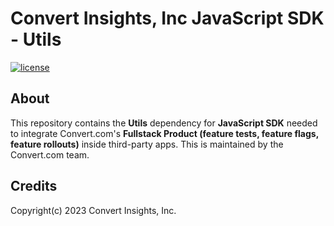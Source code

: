 # Convert Insights, Inc JavaScript SDK - Utils

[![license](https://img.shields.io/badge/license-Apache--2.0-green)](https://choosealicense.com/licenses/apache-2.0/)

## About

This repository contains the **Utils** dependency for **JavaScript SDK** needed to integrate Convert.com's **Fullstack Product (feature tests, feature flags, feature rollouts)** inside third-party apps. This is maintained by the Convert.com team.

## Credits

Copyright(c) 2023 Convert Insights, Inc.
